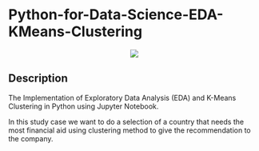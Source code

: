 # Python-for-Data-Science-EDA-KMeans-Clustering

<p align="center">
  <img src="https://upload.wikimedia.org/wikipedia/commons/f/f8/Python_logo_and_wordmark.svg" />
</p>

Description
---

The Implementation of Exploratory Data Analysis (EDA) and K-Means Clustering in Python using Jupyter Notebook. 

In this study case we want to do a selection of a country that needs the most financial aid using clustering method to give the recommendation to the company.
